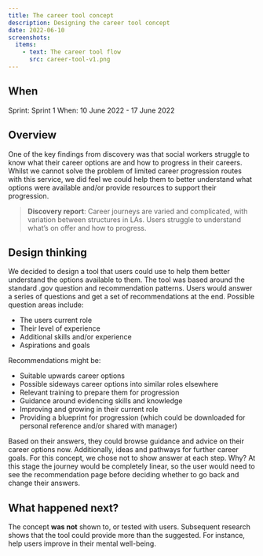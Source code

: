 ```yaml
---
title: The career tool concept
description: Designing the career tool concept
date: 2022-06-10
screenshots:
  items:
    - text: The career tool flow
      src: career-tool-v1.png
---
```


## When
Sprint: Sprint 1
When: 10 June 2022 - 17 June 2022

## Overview
One of the key findings from discovery was that social workers struggle to know what their career options are and how to progress in their careers. Whilst we cannot solve the problem of limited career progression routes with this service, we did feel we could help them to better understand what options were available and/or provide resources to support their progression.

> **Discovery report**: Career journeys are varied and complicated, with variation between structures in LAs. Users struggle to understand what’s on offer and how to progress.

## Design thinking
We decided to design a tool that users could use to help them better understand the options available to them. The tool was based around the standard .gov question and recommendation patterns. Users would answer a series of questions and get a set of recommendations at the end. Possible question areas include:

- The users current role
- Their level of experience
- Additional skills and/or experience
- Aspirations and goals

Recommendations might be:

- Suitable upwards career options
- Possible sideways career options into similar roles elsewhere
- Relevant training to prepare them for progression
- Guidance around evidencing skills and knowledge
- Improving and growing in their current role
- Providing a blueprint for progression (which could be downloaded for personal reference and/or shared with manager)

Based on their answers, they could browse guidance and advice on their career options now. Additionally, ideas and pathways for further career goals. For this concept, we chose not to show answer at each step. Why? At this stage the journey would be completely linear, so the user would need to see the recommendation page before deciding whether to go back and change their answers.

## What happened next?
The concept **was not** shown to, or tested with users. Subsequent research shows that the tool could provide more than the suggested. For instance, help users improve in their mental well-being.

